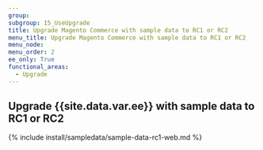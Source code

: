 ```yaml
---
group:
subgroup: 15_UseUpgrade
title: Upgrade Magento Commerce with sample data to RC1 or RC2
menu_title: Upgrade Magento Commerce with sample data to RC1 or RC2
menu_node:
menu_order: 2
ee_only: True
functional_areas:
  - Upgrade
---
```


## Upgrade {{site.data.var.ee}} with sample data to RC1 or RC2

{% include install/sampledata/sample-data-rc1-web.md %}
